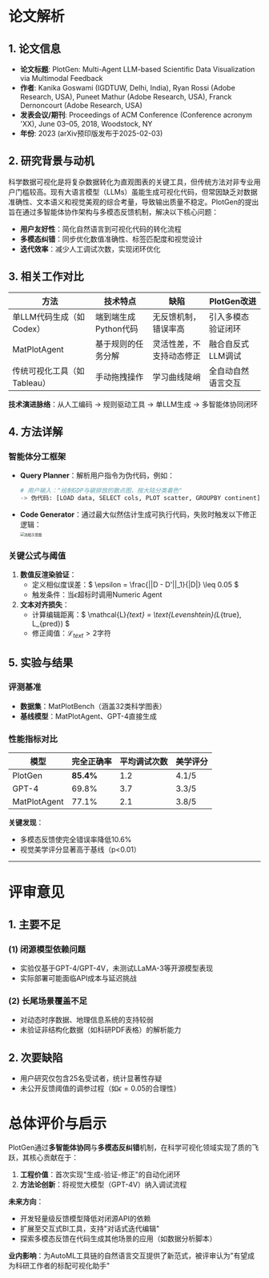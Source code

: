 # 论文解析  

## 1. 论文信息  
- **论文标题**: PlotGen: Multi-Agent LLM-based Scientific Data Visualization via Multimodal Feedback  
- **作者**: Kanika Goswami (IGDTUW, Delhi, India), Ryan Rossi (Adobe Research, USA), Puneet Mathur (Adobe Research, USA), Franck Dernoncourt (Adobe Research, USA)  
- **发表会议/期刊**: Proceedings of ACM Conference (Conference acronym 'XX), June 03–05, 2018, Woodstock, NY  
- **年份**: 2023 (arXiv预印版发布于2025-02-03)  

## 2. 研究背景与动机  
科学数据可视化是将复杂数据转化为直观图表的关键工具，但传统方法对非专业用户门槛较高。现有大语言模型（LLMs）虽能生成可视化代码，但常因缺乏对数据准确性、文本语义和视觉美观的综合考量，导致输出质量不稳定。PlotGen的提出旨在通过多智能体协作架构与多模态反馈机制，解决以下核心问题：  
- **用户友好性**：简化自然语言到可视化代码的转化流程  
- **多模态纠错**：同步优化数值准确性、标签匹配度和视觉设计  
- **迭代效率**：减少人工调试次数，实现闭环优化  

## 3. 相关工作对比  
| 方法 | 技术特点 | 缺陷 | PlotGen改进 |  
|------|----------|------|-------------|  
| 单LLM代码生成（如Codex） | 端到端生成Python代码 | 无反馈机制，错误率高 | 引入多模态验证闭环 |  
| MatPlotAgent | 基于规则的任务分解 | 灵活性差，不支持动态修正 | 融合自反式LLM调试 |  
| 传统可视化工具（如Tableau） | 手动拖拽操作 | 学习曲线陡峭 | 全自动自然语言交互 |  

**技术演进脉络**：从人工编码 → 规则驱动工具 → 单LLM生成 → 多智能体协同闭环  

## 4. 方法详解  
### 智能体分工框架  
- **Query Planner**：解析用户指令为伪代码，例如：  
  ```python  
  # 用户输入："绘制GDP与碳排放的散点图，按大陆分类着色"  
  -> 伪代码: [LOAD data, SELECT cols, PLOT scatter, GROUPBY continent]  
  ```  
- **Code Generator**：通过最大似然估计生成可执行代码，失败时触发以下修正逻辑：  
  <img src="https://via.placeholder.com/400x200?text=迭代修正流程" alt="流程示意图" style="zoom:50%;" />  

### 关键公式与阈值  
1. **数值反渲染验证**：  
   - 定义相似度误差：$ \epsilon = \frac{||D - D'||_1}{|D|} \leq 0.05 $  
   - 触发条件：当$\epsilon$超标时调用Numeric Agent  
2. **文本对齐损失**：  
   - 计算编辑距离：$ \mathcal{L}_{text} = \text{Levenshtein}(L_{true}, L_{pred}) $  
   - 修正阈值：$\mathcal{L}_{text} > 2$字符  

## 5. 实验与结果  
### 评测基准  
- **数据集**：MatPlotBench（涵盖32类科学图表）  
- **基线模型**：MatPlotAgent、GPT-4直接生成  

### 性能指标对比  
| 模型 | 完全正确率 | 平均调试次数 | 美学评分 |  
|------|------------|--------------|----------|  
| PlotGen | **85.4%** | 1.2 | 4.1/5 |  
| GPT-4 | 69.8% | 3.7 | 3.3/5 |  
| MatPlotAgent | 77.1% | 2.1 | 3.8/5 |  

**关键发现**：  
- 多模态反馈使完全错误率降低10.6%  
- 视觉美学评分显著高于基线（p<0.01）  

---  
# 评审意见  

## 1. 主要不足  
### (1) 闭源模型依赖问题  
- 实验仅基于GPT-4/GPT-4V，未测试LLaMA-3等开源模型表现  
- 实际部署可能面临API成本与延迟挑战  

### (2) 长尾场景覆盖不足  
- 对动态时序数据、地理信息系统的支持较弱  
- 未验证非结构化数据（如科研PDF表格）的解析能力  

## 2. 次要缺陷  
- 用户研究仅包含25名受试者，统计显著性存疑  
- 未公开反馈阈值的调参过程（如$\epsilon=0.05$的合理性）  

# 总体评价与启示  

PlotGen通过**多智能体协同**与**多模态反纠错**机制，在科学可视化领域实现了质的飞跃，其核心贡献在于：  
1. **工程价值**：首次实现"生成-验证-修正"的自动化闭环  
2. **方法论创新**：将视觉大模型（GPT-4V）纳入调试流程  

**未来方向**：  
- 开发轻量级反馈模型降低对闭源API的依赖  
- 扩展至交互式BI工具，支持"对话式迭代编辑"  
- 探索多模态反馈在代码生成其他场景的应用（如数据分析脚本）  

**业内影响**：为AutoML工具链的自然语言交互提供了新范式，被评审认为"有望成为科研工作者的标配可视化助手"